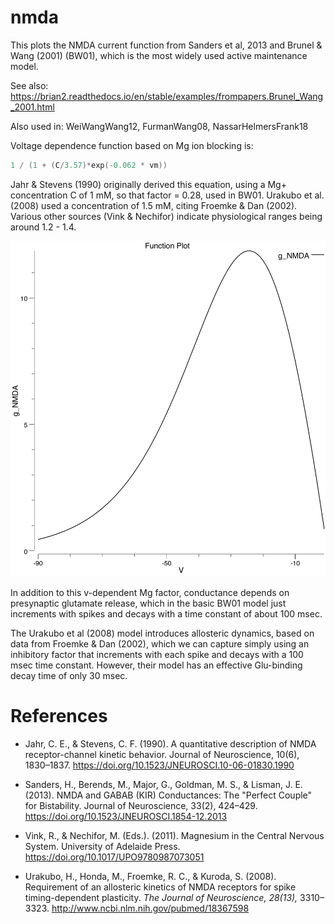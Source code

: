# nmda

This plots the NMDA current function from Sanders et al, 2013 and Brunel & Wang (2001) (BW01), which is the most widely used active maintenance model.

See also: https://brian2.readthedocs.io/en/stable/examples/frompapers.Brunel_Wang_2001.html

Also used in: WeiWangWang12, FurmanWang08, NassarHelmersFrank18

Voltage dependence function based on Mg ion blocking is:

```Go
1 / (1 + (C/3.57)*exp(-0.062 * vm))
```

Jahr & Stevens (1990) originally derived this equation, using a Mg+ concentration C of 1 mM, so that factor = 0.28, used in BW01.  Urakubo et al. (2008) used a concentration of 1.5 mM, citing Froemke & Dan (2002).  Various other sources (Vink & Nechifor) indicate physiological ranges being around 1.2 - 1.4.  

![g_NMDA from V](fig_sandersetal_2013.png?raw=true "NMDA voltage gating conductance according to parameters from Sanders et al, 2013")

In addition to this v-dependent Mg factor, conductance depends on presynaptic glutamate release, which in the basic BW01 model just increments with spikes and decays with a time constant of about 100 msec.

The Urakubo et al (2008) model introduces allosteric dynamics, based on data from Froemke & Dan (2002), which we can capture simply using an inhibitory factor that increments with each spike and decays with a 100 msec time constant.  However, their model has an effective Glu-binding decay time of only 30 msec.


# References

* Jahr, C. E., & Stevens, C. F. (1990). A quantitative description of NMDA receptor-channel kinetic behavior. Journal of Neuroscience, 10(6), 1830–1837. https://doi.org/10.1523/JNEUROSCI.10-06-01830.1990

* Sanders, H., Berends, M., Major, G., Goldman, M. S., & Lisman, J. E. (2013). NMDA and GABAB (KIR) Conductances: The "Perfect Couple" for Bistability. Journal of Neuroscience, 33(2), 424–429. https://doi.org/10.1523/JNEUROSCI.1854-12.2013

* Vink, R., & Nechifor, M. (Eds.). (2011). Magnesium in the Central Nervous System. University of Adelaide Press. https://doi.org/10.1017/UPO9780987073051

* Urakubo, H., Honda, M., Froemke, R. C., & Kuroda, S. (2008). Requirement of an allosteric kinetics of NMDA receptors for spike timing-dependent plasticity. *The Journal of Neuroscience, 28(13),* 3310–3323. http://www.ncbi.nlm.nih.gov/pubmed/18367598

